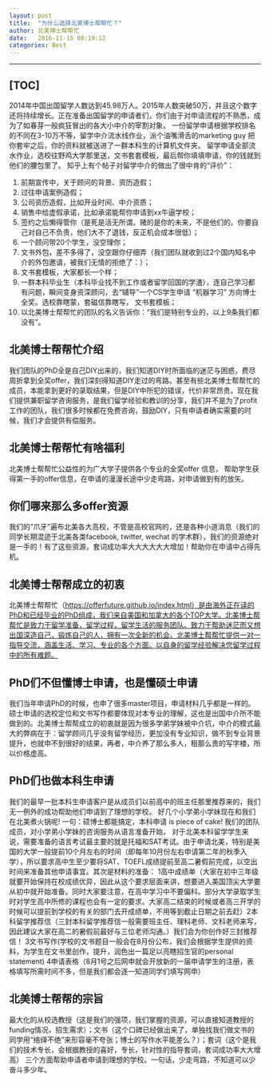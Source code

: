 ```yaml
---
layout: post
title:  "为什么选择北美博士帮帮忙？"
author: 北美博士帮帮忙
date:   2016-11-15 08:19:12
categories: Best
---
```

----------
[TOC]
----------
2014年中国出国留学人数达到45.98万人。2015年人数突破50万，并且这个数字还将持续增长。正在准备出国留学的申请者们，你们由于对申请流程的不熟悉，成为了如春芽一般疯狂冒出的各大小中介的宰割对象。 一份留学申请根据学校排名的不同在3-10万不等，留学中介流水线作业，派个油嘴滑舌的marketing guy 把你套牢之后，你的资料就被送进了一群本科生的计算机文件夹。 留学申请全部流水作业，选校往野鸡大学那里送，文书套套模板，最后帮你填填申请，你的钱就到他们的腰包里了。 知乎上有个帖子对留学中介的做出了很中肯的“评价”：
1. 前期宣传中，关于顾问的背景、资历造假；
2. 过往申请案例造假；
3. 公司资历造假，比如开业时间、中介资质；
4. 销售中给虚假承诺，比如承诺能帮你申请到xx牛逼学校；
5. 签约之后懒得管你（是死是活无所谓。赌的是你的未来，不是他们的。你要自己对自己不负责，他们大不了退钱，反正机会成本很低）；
6. 一个顾问带20个学生，没空理你；
7. 文书外包，差不多得了，没空跟你仔细弄（我们团队就收到过2个国内知名中介的外包邀请，被我们无情的拒绝了：）；
8. 文书套模板，大家都长一个样；
9. 一群本科毕业生（本科毕业找不到工作或者留学回国的学渣），连自己学习都有问题，瞬间变身资深顾问，去“辅导”一个CS学生申请 “机器学习” 方向博士全奖。选校靠瞎蒙，套磁信靠瞎写， 文书套模板；
10. 以北美博士帮帮忙的团队的名义告诉你：“我们是特别专业的，以上9条我们都没有”。

北美博士帮帮忙介绍
---------
我们团队的PhD全是自己DIY出来的，我们知道DIY时所面临的迷茫与困惑，费尽周折拿到全奖offer，我们深刻得知道DIY走过的弯路。甚至有些北美博士帮帮忙的成员，本能拿到更好的录取结果，但是DIY中所犯的错误，代价非常昂贵。现在我们提供兼职留学咨询服务，是我们留学经验和教训的分享，我们并不是为了profit工作的团队，我们很多时候都在免费咨询，鼓励DIY，只有申请者确实需要的时候，我们才会提供有偿服务。

北美博士帮帮忙有啥福利
---------
北美博士帮帮忙公益性的为广大学子提供各个专业的全奖offer 信息， 帮助学生获得第一手的offer信息，在申请的漫漫长途中少走弯路，对申请做到有的放矢。

你们哪来那么多offer资源
---------
我们的“爪牙”遍布北美各大高校，不管是高校官网的，还是各种小道消息（我们的同学长期混迹于北美各类facebook, twitter, wechat 的学术群），我们的资源绝对是一手的！有了这些资源，套词成功率大大大大大大增加！帮助你在申请中占得先机。
 
北美博士帮帮成立的初衷
---------
北美博士帮帮忙（https://offerfuture.github.io/index.html）是由海外正在读的PhD和已经毕业的PhD组成，我们来自美国和加拿大的各个TOP大学。北美博士帮帮忙是致力于留学准备，留学过程，留学生活的服务团队。致力于帮助迷茫而又想出国深造自己，锻炼自己的人，拥有一次全新的机会。北美博士帮帮忙提供一对一指导交流，涵盖生活、学习、专业的各个方面。以自身的留学经验解决您留学过程中的所有难题。

PhD们不但懂博士申请，也是懂硕士申请
---------
我们当年申请PhD的时候，也申了很多master项目，申请材料几乎都是一样的。硕士申请的选校定位和文书写作都要体现对本专业的理解，这也是出国中介所不能做到的。北美博士帮帮成立的初衷就是因为很多学弟学妹被中介坑，中介的模式最大的弊病在于：留学顾问几乎没有留学经历，更加没有专业知识，做不到专业背景提升，也就申不到很好的结果，再者，中介养了那么多人，租那么贵的写字楼，所以价格虚高。

PhD们也做本科生申请
---------
我们的最早一批本科生申请客户是从成员们以前高中的班主任那里推荐来的，我们无一例外的成功帮助他们申请到了理想的学校。 好几个小学弟小学妹现在和我们在北美煮火锅呢! 一句：硕博士都能搞定，本科申请 is  piece of cake!  我们的团队成员，对小学弟小学妹的咨询服务从语言准备开始， 对于北美本科留学学生来说，需要准备的语言考试最主要的就是托福和SAT考试。由于申请北美，特别是美国的大学一般提前10个月左右的时间（即每年10月份左右申请第二年的秋季入学），所以要求高中生至少要将SAT、TOEFL成绩提前至高二暑假前完成，以空出时间来准备其他申请事宜。其次是材料的准备： 1高中成绩单（大家在初中三年级就要开始保持在校成绩优异，因此从这个要求层面来讲，想要进入美国顶尖大学要从初中就开始准备。同时大家要注意，在高中学习中不要偏科。部分大学录取学生时对学生高中所修的课程也会有一定的要求。大家高二结束的时候或者高三开学的时候可以提前到学校的有关的部门去开成绩单，不用等到截止日期之前去赶）2本科留学推荐信（三封本科留学推荐信一般需要班主任、理科老师、文科老师来写，因此建议大家在高二的暑假前最好与三位老师沟通。）我们会为你创作好三封推荐信！ 3文书写作(学校的文书题目一般会在8月份公布，我们会根据学生提供的资料，为学生在文书里创作，提升，润色出一篇足以亮瞎招生官的personal statement) 4申请表格（8月1号之后网申就会开放新的一届申请学生的注册，表格填写所需时间不多，但是我们都会逐一知道同学们填写网申）

北美博士帮帮的宗旨
---------
最大化的从校选教授（这是我们的强项，我们掌握的资源，可以直接知道教授的funding情况，招生需求）；文书（这个口碑已经做出来了，单独找我们做文书的同学用“络绎不绝”来形容毫不夸张；博士的写作水平能差么？）；套词（这个是我们的技术专长，会根据教授的喜好，专长，针对性的指导套词，套词成功率大大增高） 三个方面帮助申请者申请到理想的学校。一句话，少走弯路，不知道可以少奋斗多少年。